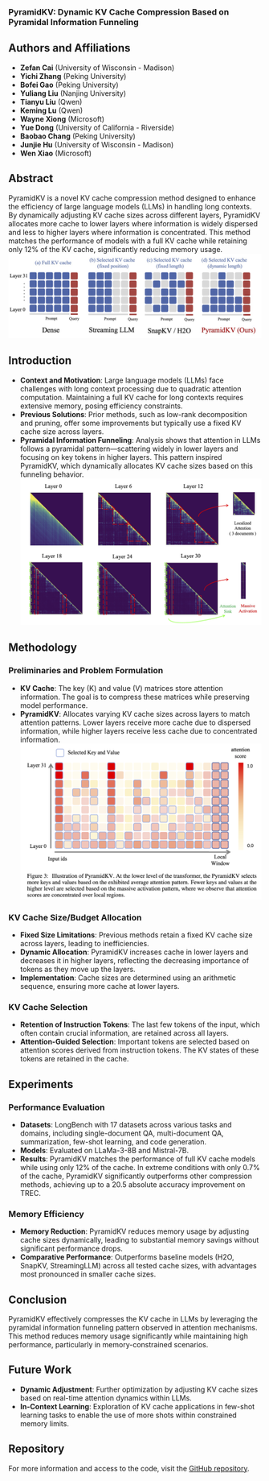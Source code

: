 ### PyramidKV: Dynamic KV Cache Compression Based on Pyramidal Information Funneling

## Authors and Affiliations
- **Zefan Cai** (University of Wisconsin - Madison)
- **Yichi Zhang** (Peking University)
- **Bofei Gao** (Peking University)
- **Yuliang Liu** (Nanjing University)
- **Tianyu Liu** (Qwen)
- **Keming Lu** (Qwen)
- **Wayne Xiong** (Microsoft)
- **Yue Dong** (University of California - Riverside)
- **Baobao Chang** (Peking University)
- **Junjie Hu** (University of Wisconsin - Madison)
- **Wen Xiao** (Microsoft)

## Abstract
PyramidKV is a novel KV cache compression method designed to enhance the efficiency of large language models (LLMs) in handling long contexts. By dynamically adjusting KV cache sizes across different layers, PyramidKV allocates more cache to lower layers where information is widely dispersed and less to higher layers where information is concentrated. This method matches the performance of models with a full KV cache while retaining only 12% of the KV cache, significantly reducing memory usage.
![PyramidKV Overview](../figs/PyramidKV_1.png)
## Introduction
- **Context and Motivation**: Large language models (LLMs) face challenges with long context processing due to quadratic attention computation. Maintaining a full KV cache for long contexts requires extensive memory, posing efficiency constraints.
- **Previous Solutions**: Prior methods, such as low-rank decomposition and pruning, offer some improvements but typically use a fixed KV cache size across layers.
- **Pyramidal Information Funneling**: Analysis shows that attention in LLMs follows a pyramidal pattern—scattering widely in lower layers and focusing on key tokens in higher layers. This pattern inspired PyramidKV, which dynamically allocates KV cache sizes based on this funneling behavior.
![Attention Patterns in LLMs](../figs/PyramidKV_2.png)
## Methodology
### Preliminaries and Problem Formulation
- **KV Cache**: The key (K) and value (V) matrices store attention information. The goal is to compress these matrices while preserving model performance.
- **PyramidKV**: Allocates varying KV cache sizes across layers to match attention patterns. Lower layers receive more cache due to dispersed information, while higher layers receive less cache due to concentrated information.
![PyramidKV Architecture](../figs/PyramidKV_3.png)
### KV Cache Size/Budget Allocation
- **Fixed Size Limitations**: Previous methods retain a fixed KV cache size across layers, leading to inefficiencies.
- **Dynamic Allocation**: PyramidKV increases cache in lower layers and decreases it in higher layers, reflecting the decreasing importance of tokens as they move up the layers.
- **Implementation**: Cache sizes are determined using an arithmetic sequence, ensuring more cache at lower layers.

### KV Cache Selection
- **Retention of Instruction Tokens**: The last few tokens of the input, which often contain crucial information, are retained across all layers.
- **Attention-Guided Selection**: Important tokens are selected based on attention scores derived from instruction tokens. The KV states of these tokens are retained in the cache.

## Experiments
### Performance Evaluation
- **Datasets**: LongBench with 17 datasets across various tasks and domains, including single-document QA, multi-document QA, summarization, few-shot learning, and code generation.
- **Models**: Evaluated on LLaMa-3-8B and Mistral-7B.
- **Results**: PyramidKV matches the performance of full KV cache models while using only 12% of the cache. In extreme conditions with only 0.7% of the cache, PyramidKV significantly outperforms other compression methods, achieving up to a 20.5 absolute accuracy improvement on TREC.

### Memory Efficiency
- **Memory Reduction**: PyramidKV reduces memory usage by adjusting cache sizes dynamically, leading to substantial memory savings without significant performance drops.
- **Comparative Performance**: Outperforms baseline models (H2O, SnapKV, StreamingLLM) across all tested cache sizes, with advantages most pronounced in smaller cache sizes.

## Conclusion
PyramidKV effectively compresses the KV cache in LLMs by leveraging the pyramidal information funneling pattern observed in attention mechanisms. This method reduces memory usage significantly while maintaining high performance, particularly in memory-constrained scenarios.

## Future Work
- **Dynamic Adjustment**: Further optimization by adjusting KV cache sizes based on real-time attention dynamics within LLMs.
- **In-Context Learning**: Exploration of KV cache applications in few-shot learning tasks to enable the use of more shots within constrained memory limits.

## Repository
For more information and access to the code, visit the [GitHub repository](https://zefan-cai.github.io/PyramidKV.github.io/).